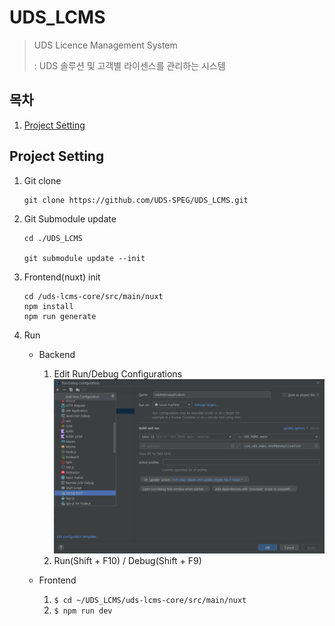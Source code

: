 # UDS_LCMS

> UDS Licence Management System
> 
> : UDS 솔루션 및 고객별 라이센스를 관리하는 시스템


## 목차
1. [Project Setting](#project-setting)


## Project Setting
1. Git clone
   ```
   git clone https://github.com/UDS-SPEG/UDS_LCMS.git
   ```


2. Git Submodule update
 
   ```
   cd ./UDS_LCMS
   
   git submodule update --init
   ```


3. Frontend(nuxt) init

   ```
   cd /uds-lcms-core/src/main/nuxt
   npm install
   npm run generate
   ```

4. Run
   - Backend
     1. Edit Run/Debug Configurations
     ![](docs/img/backend_setting_01.png)
     2. Run(Shift + F10) / Debug(Shift + F9)
     
   - Frontend
     1. `$ cd ~/UDS_LCMS/uds-lcms-core/src/main/nuxt`
     2. `$ npm run dev`
